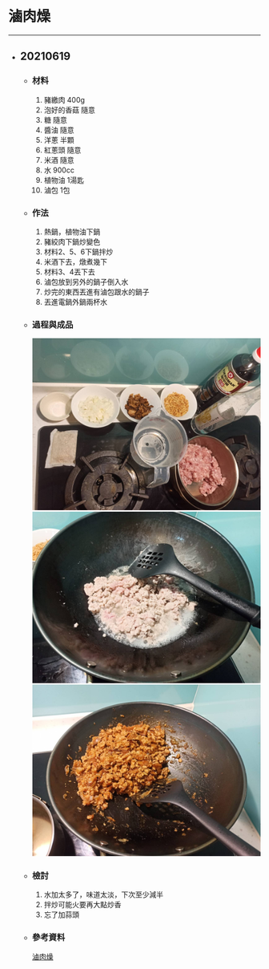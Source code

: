 # 滷肉燥
---

+ ## 20210619
  + ### 材料
    1. 豬繳肉 400g
    2. 泡好的香菇 隨意
    3. 糖 隨意
    4. 醬油 隨意
    5. 洋蔥 半顆
    6. 紅蔥頭 隨意
    7. 米酒 隨意
    8. 水 900cc
    9. 植物油 1湯匙
    10. 滷包 1包
  + ### 作法
    1. 熱鍋，植物油下鍋
    2. 豬絞肉下鍋炒變色
    3. 材料2、5、6下鍋拌炒
    4. 米酒下去，燉煮幾下
    5. 材料3、4丟下去
    6. 滷包放到另外的鍋子倒入水
    7. 炒完的東西丟進有滷包跟水的鍋子
    8. 丟進電鍋外鍋兩杯水
  + ### 過程與成品
    ![](../../Image/20210619_5.jpg)
    ![](../../Image/20210619_6.jpg)
    ![](../../Image/20210619_7.jpg)
  + ### 檢討
    1. 水加太多了，味道太淡，下次至少減半
    2. 拌炒可能火要再大點炒香
    3. 忘了加蒜頭
  + ### 參考資料
    [滷肉燥](https://youtu.be/RsMHNGZrd-s)
